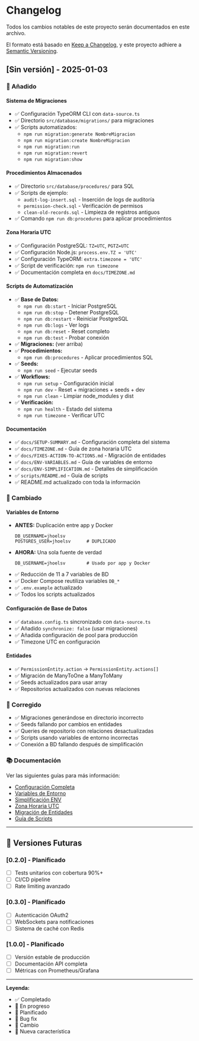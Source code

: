 # Changelog

Todos los cambios notables de este proyecto serán documentados en este archivo.

El formato está basado en [Keep a Changelog](https://keepachangelog.com/es-ES/1.0.0/),
y este proyecto adhiere a [Semantic Versioning](https://semver.org/lang/es/).

## [Sin versión] - 2025-01-03

### 🎯 Añadido

#### Sistema de Migraciones
- ✅ Configuración TypeORM CLI con `data-source.ts`
- ✅ Directorio `src/database/migrations/` para migraciones
- ✅ Scripts automatizados:
  - `npm run migration:generate NombreMigracion`
  - `npm run migration:create NombreMigracion`
  - `npm run migration:run`
  - `npm run migration:revert`
  - `npm run migration:show`

#### Procedimientos Almacenados
- ✅ Directorio `src/database/procedures/` para SQL
- ✅ Scripts de ejemplo:
  - `audit-log-insert.sql` - Inserción de logs de auditoría
  - `permission-check.sql` - Verificación de permisos
  - `clean-old-records.sql` - Limpieza de registros antiguos
- ✅ Comando `npm run db:procedures` para aplicar procedimientos

#### Zona Horaria UTC
- ✅ Configuración PostgreSQL: `TZ=UTC`, `PGTZ=UTC`
- ✅ Configuración Node.js: `process.env.TZ = 'UTC'`
- ✅ Configuración TypeORM: `extra.timezone = 'UTC'`
- ✅ Script de verificación: `npm run timezone`
- ✅ Documentación completa en `docs/TIMEZONE.md`

#### Scripts de Automatización
- ✅ **Base de Datos:**
  - `npm run db:start` - Iniciar PostgreSQL
  - `npm run db:stop` - Detener PostgreSQL
  - `npm run db:restart` - Reiniciar PostgreSQL
  - `npm run db:logs` - Ver logs
  - `npm run db:reset` - Reset completo
  - `npm run db:test` - Probar conexión
- ✅ **Migraciones:** (ver arriba)
- ✅ **Procedimientos:**
  - `npm run db:procedures` - Aplicar procedimientos SQL
- ✅ **Seeds:**
  - `npm run seed` - Ejecutar seeds
- ✅ **Workflows:**
  - `npm run setup` - Configuración inicial
  - `npm run dev` - Reset + migraciones + seeds + dev
  - `npm run clean` - Limpiar node_modules y dist
- ✅ **Verificación:**
  - `npm run health` - Estado del sistema
  - `npm run timezone` - Verificar UTC

#### Documentación
- ✅ `docs/SETUP-SUMMARY.md` - Configuración completa del sistema
- ✅ `docs/TIMEZONE.md` - Guía de zona horaria UTC
- ✅ `docs/FIXES-ACTION-TO-ACTIONS.md` - Migración de entidades
- ✅ `docs/ENV-VARIABLES.md` - Guía de variables de entorno
- ✅ `docs/ENV-SIMPLIFICATION.md` - Detalles de simplificación
- ✅ `scripts/README.md` - Guía de scripts
- ✅ README.md actualizado con toda la información

### 🔄 Cambiado

#### Variables de Entorno
- **ANTES:** Duplicación entre app y Docker
  ```env
  DB_USERNAME=jhoelsv
  POSTGRES_USER=jhoelsv      # DUPLICADO
  ```
- **AHORA:** Una sola fuente de verdad
  ```env
  DB_USERNAME=jhoelsv        # Usado por app y Docker
  ```
- ✅ Reducción de 11 a 7 variables de BD
- ✅ Docker Compose reutiliza variables `DB_*`
- ✅ `.env.example` actualizado
- ✅ Todos los scripts actualizados

#### Configuración de Base de Datos
- ✅ `database.config.ts` sincronizado con `data-source.ts`
- ✅ Añadido `synchronize: false` (usar migraciones)
- ✅ Añadida configuración de pool para producción
- ✅ Timezone UTC en configuración

#### Entidades
- ✅ `PermissionEntity.action` → `PermissionEntity.actions[]`
- ✅ Migración de ManyToOne a ManyToMany
- ✅ Seeds actualizados para usar array
- ✅ Repositorios actualizados con nuevas relaciones

### 🐛 Corregido

- ✅ Migraciones generándose en directorio incorrecto
- ✅ Seeds fallando por cambios en entidades
- ✅ Queries de repositorio con relaciones desactualizadas
- ✅ Scripts usando variables de entorno incorrectas
- ✅ Conexión a BD fallando después de simplificación

### 📚 Documentación

Ver las siguientes guías para más información:

- [Configuración Completa](docs/SETUP-SUMMARY.md)
- [Variables de Entorno](docs/ENV-VARIABLES.md)
- [Simplificación ENV](docs/ENV-SIMPLIFICATION.md)
- [Zona Horaria UTC](docs/TIMEZONE.md)
- [Migración de Entidades](docs/FIXES-ACTION-TO-ACTIONS.md)
- [Guía de Scripts](scripts/README.md)

---

## 📅 Versiones Futuras

### [0.2.0] - Planificado
- [ ] Tests unitarios con cobertura 90%+
- [ ] CI/CD pipeline
- [ ] Rate limiting avanzado

### [0.3.0] - Planificado
- [ ] Autenticación OAuth2
- [ ] WebSockets para notificaciones
- [ ] Sistema de caché con Redis

### [1.0.0] - Planificado
- [ ] Versión estable de producción
- [ ] Documentación API completa
- [ ] Métricas con Prometheus/Grafana

---

**Leyenda:**
- ✅ Completado
- 🚧 En progreso
- 📅 Planificado
- 🐛 Bug fix
- 🔄 Cambio
- 🎯 Nueva característica
